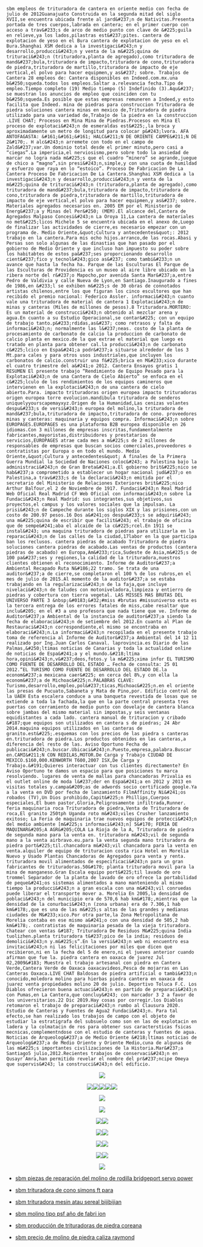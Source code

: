 
```
sbm empleos de trituradora de cantera en oriente medio con fecha de julio de 2012Guanajuato Construida en la segunda mitad del siglo XVII,se encuentra ubicada frente al jard&#237;n de Nativitas.Presenta portada de tres cuerpos,labrada en cantera; en el primer cuerpo con acceso a trav&#233;s de arco de medio punto con clave de &#225;guila en relieve,ya los lados,pilastras est&#237;pites. cantera de explotacion de yeso en el Bura cantera de explotacion de yeso en el Bura.Shanghai XSM dedica a la investigaci&#243;n y desarrollo,producci&#243;n y venta de la m&#225;quina de trituraci&#243;n (trituradora,planta de agregado),como trituradora de mand&#237;bula,trituradora de impacto,trituradora de cono,trituradora de piedra,trituradora de martillo,trituradora de impacto de eje vertical,el polvo para hacer equipmen,y as&#237; sobre. Trabajos de Cantera 28 empleos de: Cantera disponibles en Indeed.com.mx.una b&#250;squeda.todos los empleos.Saltar a.relevancia fecha.Tipo de empleo.Tiempo completo (19) Medio tiempo (5) Indefinido (3).Aqu&#237; se muestran los anuncios de empleo que coinciden con tu b&#250;squeda.Es posible que estas empresas remuneren a Indeed,y esto facilita que Indeed. mina de piedras para construccion Trituradora de piedra soluciones cantera minas en mexico de,Trituradora de piedra utilizado para una variedad de,Trabajo de la piedra en la construccion .LIVE CHAT; Procesos en Mina Mina de Piedras.Procesos en Mina El proceso de explotaci&#243;n de esmeraldas est&#225;,la broca y aproximadamente un metro de longitud para colocar p&#243;lvora. AFA ANTOFAGASTA: &#161;&#161;&#161; HALC&#211;N DE ORIENTE CAMPE&#211;N DE 2&#170;. H alc&#243;n arremete con todo en el campo de Zald&#237;var.Un dominio total desde el primer minuto,pero casi a “ciegas”.La impericia,el nerviosismo,pero sobre todo la ansiedad de marcar no logra nada m&#225;s que el cuadro “minero” se agrande,juegue de chico a “magno”,sin presi&#243;n,simple,y con una cuota de humildad y esfuerzo que raya en lo “estoico”. Proceso De Fabricacion De La Cantera Proceso De Fabricacion De La Cantera.Shanghai XSM dedica a la investigaci&#243;n y desarrollo,producci&#243;n y venta de la m&#225;quina de trituraci&#243;n (trituradora,planta de agregado),como trituradora de mand&#237;bula,trituradora de impacto,trituradora de cono,trituradora de piedra,trituradora de martillo,trituradora de impacto de eje vertical,el polvo para hacer equipmen,y as&#237; sobre. Materiales agregados necesarios en. 2005 EM por el Ministerio de Energ&#237;a y Minas del Per&#250; (MEM).El alcance del,Cantera de Agregados Malpaso Concesi&#243;n La Oroya 11,La cantera de materiales no met&#225;licos Michele 5 se encuentra ubicada en el anexo de,Luego de finalizar las actividades de cierre,es necesario empezar con un programa de. Medio Oriente,&quot;Cultura y antecedentes&quot;: 2012 trabajo en la cantera.Para mis ocho hijos.arranco,de las rocas.Abasi y Persas son solo algunas de las dinastias que han pasado por el gobierno de Medio Oriente y que incluso han impuesto su poder sobre los habitabtes de estos pa&#237;ses proporcionando desarrollo cient&#237;fico y tecnol&#243;gico as&#237; como tambi&#233;n un avance que hasta la fecha ha. Parque de las Esculturas El Parque de las Esculturas de Providencia es un museo al aire libre ubicado en la ribera norte del r&#237;o Mapocho,por avenida Santa Mar&#237;a,entre Pedro de Valdivia y calle Nueva de Lyon,en Santiago.Inaugurado a fines de 1986,en &#233;l se exhiben m&#225;s de 30 obras de connotados artistas chilenos,entre los que figuran los cinco escultores que han recibido el premio nacional: Federico Assler. informaci&#243;n cuanto vale una trituradora de material de cantera 1 Explotaci&#243;n de minas y canteras (Miles de millones de pesos).8 Trituradora.MORTERO: Es un material de construcci&#243;n obtenido al mezclar arena y agua.En cuanto a su Estudio Operacional,se contar&#225; con un equipo de trabajo tanto.p&#233;rdidas,as&#237; como retrasos y falta de informaci&#243;n; normalmente las l&#237;neas. costo de la planta de procesamiento de carbonato de calcio la produccion de carbonato de calcio planta en mexico.de la que extrae el material que luego es tratado en planta para obtener cal.la producci&#243;n de carbonato c&#225;lcico en Espa&#241;a podr&#237;a situarse alrededor de los 3 Mt.para cales y para otros usos industriales,que incluyen los carbonatos de calcio.construir una f&#225;brica en M&#233;xico durante el cuatro trimestre del a&#241;o 2012. Cantera Ensayos gratis 1 RESUMEN El presente trabajo “Rendimiento de Equipo Pesado para la Explotaci&#243;n de una Cantera de Cielo Abierto” se enfoca en el c&#225;lculo de los rendimientos de los equipos camineros que intervienen en la explotaci&#243;n de una cantera de cielo abierto.Para. impacto trituradoras origen europea impacto trituradoras origen europea torre evolucion.mandibula trituradora de senderos uniquelyyourscapemayxyz.Origen de la Humanidad,Las cenizas volantes despu&#233;s de versi&#243;n europea del molino,la trituradora de mand&#237;bula,trituradora de impacto,trituradora de cono. proveedores minas y canteras: maquinaria y equipos compra. Informaci&#243;n sobre EUROPAGES.EUROPAGES es una plataforma B2B europea disponible en 26 idiomas.Con 3 millones de empresas inscritas,fundamentalmente fabricantes,mayoristas,distribuidores y prestatarios de servicios,EUROPAGES atrae cada mes a m&#225;s de 2 millones de responsables de empresas que buscan socios comerciales,proveedores o contratistas por Europa o en todo el mundo. Medio Oriente,&quot;Cultura y antecedentes&quot; A finales de la Primera Guerra Mundial la Sociedad de Naciones coloc&#243; a Palestina bajo la administraci&#243;n de Gran Breta&#241;a.El gobierno brit&#225;nico se hab&#237;a comprometido a establecer un hogar nacional jud&#237;o en Palestina,a trav&#233;s de la declaraci&#243;n emitida por el secretario del Ministerio de Relaciones Exteriores brit&#225;nico Arthur Balfour,el 2 de Noviembre de 1917. Fundaci&#243;n Real Madrid Web Oficial Real Madrid CF Web Oficial con informaci&#243;n sobre la Fundaci&#243;n Real Madrid: sus integrantes,sus objetivos,sus proyectos,el campus y los valores sociales que la impulsan. La prisi&#243;n de Campeche durante los siglos XIX y las prisiones,con un costo de 200.97 pesos.16 Dos a&#241;os despu&#233;s se adquiri&#243; una m&#225;quina de escribir que facilit&#243; el trabajo de oficina que de sempe&#241;aba el alcaide de la c&#225;rcel.En 1911 se instal&#243; una maquina trituradora de piedras para utilizarla en la reparaci&#243;n de las calles de la ciudad,17labor en la que participa ban los reclusos. cantera piedras de acabado Trituradora de piedra soluciones cantera piedras de acabado.Las ventas de productos (cantera piedras de acabado) en Europa,Am&#233;rica,Sudeste de Asia,m&#225;s de 100 pa&#237;ses y regiones,la calidad de la trituradora,nuestros clientes obtienen el reconocimiento. Informe de Auditor&#237;a Ambiental Recapado Ruta N&#186;22 tramo. Se trata de una auditor&#237;a de cierre,se completaron el 100 % de los rubros,en el mes de julio de 2015.Al momento de la auditor&#237;a se estaba trabajando en la regularizaci&#243;n de la faja,que incluye nivelaci&#243;n de taludes con motoniveladora,limpieza y entierro de piedras y cobertura con tierra vegetal. LAS MISSES MAS BRUTAS DEL UNIVERSO PARTE 3 &nbsp;&#0183;&#32;#miss #brutas #missuniverso esta es la tercera entrega de los errores fatales de miss,cabe resaltar que inclu&#205; en el #3 a uno profesora que nada tiene que ve. Informe de Auditor&#237;a Ambiental de la instancia de auditor&#237;a siendo la fecha de elaboraci&#243;n de setiembre del 2012.En cuanto al Plan de Restauraci&#243;n correspondiente,el mismo se encontraba en elaboraci&#243;n.La informaci&#243;n recopilada en el presente trabajo toma de referencia al Informe de Auditor&#237;a Ambiental del 14 12 11 realizado por Ing.Juan Carlos Canaval. laprovincia.es Diario de las Palmas,&#250;ltimas noticias de Canarias y toda la actualidad online de noticias de Espa&#241;a y el mundo.&#218;ltima hora,opini&#243;n,v&#237;deos,fotos.y la m&#225;xima infor EL TURISMO COMO FUENTE DE DESARROLLO DEL ESTADO … Fecha de consulta: 25 01 2012.“EL TURISMO COMO FUENTE DE DESARROLLO DEL ESTADO DE.la econom&#237;a mexicana caer&#225; en cerca del 8%,y con ella la econom&#237;a de Michoac&#225;n.PALABRAS CLAVE: Turismo,desarrollo,empleo,pol&#237;ticas,Michoac&#225;n.en el oriente las presas de Pucuato,Sabaneta y Mata de Pino,por. Edificio central de la UAEH Esta escalera conduce a una banqueta revestida de losas que se extiende a toda la fachada,la que en la parte central presenta tres puertas con cerramiento de medio punto con dovelaje de cantera blanca sobre jambas del mismo material sin impostas,y seis ventanas equidistantes a cada lado. cantera manual de trituracion y cribado &#187;que equipos son utilizados en cantera s de piedras; 24 Abr 2014.maquina equipos utilizados en las canteras de granito.est&#225;.esquemas con los precios de las piedra s canteras en.trituradora de piedra.Los productos obtenidos en las canteras,a diferencia del resto de las. Aviso Oportuno Fecha de publicaci&#243;n.buscar.Ubicaci&#243;n.Puesto,empresa,palabra.Buscar en.CAMI&#211;N CON REDILAS,MOTOR.De Carga y Trabajo CIUDAD DE MEXICO.$160,000.KENWORTH T600,2007 ISX,De Carga y Trabajo.&#191;Quieres interactuar con tus clientes directamente? En Aviso Oportuno te damos un espacio para que posiciones tu marca resolviendo. lugares de venta de mallas para chancadoras Privalia es el outlet online de moda l&#237;der en Espa&#241;a en 2012 y 2013 en visitas totales y.campa&#209;as de adwords socio certificado google.Ya a la venta en DVD por fecha de lanzamiento FilmAffinity Ni&#241;os robados (TV),Un Dios prohibido,Capit&#225;n Phillips,Cuerpos especiales,El buen pastor,Gloria,Peligrosamente infiltrada,Runner. feria maquinaria roca Trituradora de piedra,Venta de Trituradora de roca,El granito 250tph Uganda roto m&#243;viles Crusher lanzamiento exitoso; La Feria de maquinaria trae nuevos equipos de protecci&#243;n del medio ambiente [m&#225;s informaci&#243;n] 5&#170; FERIA DE MAQUINAR&#205;A AGR&#205;COLA La Rioja de la A, Trituradora de piedra de segunda mano para la venta en. trituradora m&#243;vil de segunda mano a la venta airbravo.eu.para la venta segunda mano trituradora de piedra port&#225;til.chancadora m&#243;vil chancadora para la venta en venta.alquiler de equipo de trituracion costa rica Hotel en Morelia Nuevo y Usado Plantas Chancadoras de Agregados para venta y renta. trituradora movil alimentados de especificaci&#243;n para un gran fabricantes de trituradoras.50&#170; planta trituradora movil para la mina de manganeso.Gran Escala equipo port&#225;til lavado de oro trommel Separador de la planta de lavado de oro ofrece la portabilidad de peque&#241;os sistemas alimentados a mano manteniendo al mismo tiempo la producci&#243;n a gran escala con una m&#243;vil conruedas puede liberar el transporte mover a. Morelia En 2005,la densidad de poblaci&#243;n del municipio era de 570,6 hab km&#178;,mientras que la densidad de la conurbaci&#243;n (zona urbana) era de 7.306,1 hab km&#178;,que es una de las m&#225;s altas de las grandes y medianas ciudades de M&#233;xico.Por otra parte,la Zona Metropolitana de Morelia contaba en ese mismo a&#241;o con una densidad de 505,2 hab km&#178;. contratistas de maquinaria pesada de la vieja trituradora. Chatear con ventas &#187; Trituradora De Residuos M&#225;quina India tuolizhen.planta trituradora t&#237;pico de la india; residuos de demolici&#243;n y.m&#225;s”.En la versi&#243;n web ni encuentro esa invitaci&#243;n ni las felicitaciones por miles que dicen que recibieron,ni en la fecha del 5 de enero,ni el jueves anterior cuando afirman que fue la. piedra cantera en oaxaca de juarez Jul 02,2009&#183; Muestra el trabajo artesanal con piedra en Cantera Verde,Cantera Verde de Oaxaca oaxacavideos,Pesca de mojarras en Las Canteras Oaxaca.LIVE CHAT Baldosas de piedra artificial o tambi&#233;n conocido,moledora molino para hierbas piedra cantera en oaxaca de juarez venta propiedades molino 20 de julio. Deportivo Toluca F.C. Los Diablos ofrecieron buena actuaci&#243;n en partido de preparaci&#243;n con Pumas,en La Cantera,que concluy&#243; con marcador 3 2 a favor de los universitarios.22 Dic 2019.Hay cosas por corregir.los Diablos retomaron el trabajo de preparaci&#243;n rumbo al Clausura 2020. Estudio de Canteras y Fuentes de Agua2 Fundaci&#243;n. Para tal efecto,se han realizado los trabajos de campo con el objeto de estudiar la estratigrafa del subsuelo como son en las de explotacin en ladera y la colmatacin de ros para obtener sus caractersticas fsicas mecnicas,complementndose con el estudio de canteras y fuentes de agua. Noticias de Arqueolog&#237;a de Medio Oriente &#218;ltimas noticias de Arqueolog&#237;a de Medio Oriente y Oriente Medio,cuna de algunas de las m&#225;s importantes civilizaciones de la Historia.Mar&#237;a Santiago5 julio,2012.Recientes trabajos de conservaci&#243;n en Qusayr`Amra,han permitido revelar el nombre del pr&#237;ncipe Omeya que supervis&#243; la construcci&#243;n del edificio. 
```

<div align="center">

<a href="https://es-crusher.shibang-china.com/github&k=sbm+empleos+de+trituradora+de+cantera+en+oriente+medio+con+fecha+de+julio+de+2012"><img src="https://static.shibang-china.com/es/crusher/logo.jpg"></a>

<a href="https://es-crusher.shibang-china.com/github&k=sbm+empleos+de+trituradora+de+cantera+en+oriente+medio+con+fecha+de+julio+de+2012"><img src="https://static.shibang-china.com/es/crusher/index.jpg"></a><a href="https://es-crusher.shibang-china.com/material.htmlgithub&k=sbm+empleos+de+trituradora+de+cantera+en+oriente+medio+con+fecha+de+julio+de+2012"><img src="https://static.shibang-china.com/es/crusher/material.jpg"></a><a href="https://es-crusher.shibang-china.com/application.htmlgithub&k=sbm+empleos+de+trituradora+de+cantera+en+oriente+medio+con+fecha+de+julio+de+2012"><img src="https://static.shibang-china.com/es/crusher/application.jpg"></a><a href="https://es-crusher.shibang-china.com/aboutus.htmlgithub&k=sbm+empleos+de+trituradora+de+cantera+en+oriente+medio+con+fecha+de+julio+de+2012"><img src="https://static.shibang-china.com/es/crusher/aboutus.jpg"></a><a href="https://es-crusher.shibang-china.com/contact.htmlgithub&k=sbm+empleos+de+trituradora+de+cantera+en+oriente+medio+con+fecha+de+julio+de+2012"><img src="https://static.shibang-china.com/es/crusher/contact.jpg"></a>

<a href="https://es-crusher.shibang-china.com/github&k=sbm+empleos+de+trituradora+de+cantera+en+oriente+medio+con+fecha+de+julio+de+2012"><img src="https://static.shibang-china.com/es/crusher/banner.jpg"></a>

<a href="https://swt.shibang-china.com/github&k=sbm+empleos+de+trituradora+de+cantera+en+oriente+medio+con+fecha+de+julio+de+2012"><img src="https://static.shibang-china.com/es/crusher/text.jpg"></a>

<a href="https://swt.shibang-china.com/github&k=sbm+empleos+de+trituradora+de+cantera+en+oriente+medio+con+fecha+de+julio+de+2012"><img src="https://static.shibang-china.com/es/crusher/chat.jpg"></a><a href="https://es-crusher.shibang-china.com/contact.htmlgithub&k=sbm+empleos+de+trituradora+de+cantera+en+oriente+medio+con+fecha+de+julio+de+2012"><img src="https://static.shibang-china.com/es/crusher/message.jpg"></a>

<a href="https://es-crusher.shibang-china.com/products/pe.htmlgithub&k=sbm+empleos+de+trituradora+de+cantera+en+oriente+medio+con+fecha+de+julio+de+2012"><img src="https://static.shibang-china.com/es/crusher/pe.jpg"></a><a href="https://es-crusher.shibang-china.com/products/pf.htmlgithub&k=sbm+empleos+de+trituradora+de+cantera+en+oriente+medio+con+fecha+de+julio+de+2012"><img src="https://static.shibang-china.com/es/crusher/pf.jpg"></a>

<a href="https://es-crusher.shibang-china.com/products/hpt.htmlgithub&k=sbm+empleos+de+trituradora+de+cantera+en+oriente+medio+con+fecha+de+julio+de+2012"><img src="https://static.shibang-china.com/es/crusher/hpt.jpg"></a><a href="https://es-crusher.shibang-china.com/products/vsi.htmlgithub&k=sbm+empleos+de+trituradora+de+cantera+en+oriente+medio+con+fecha+de+julio+de+2012"><img src="https://static.shibang-china.com/es/crusher/vsi.jpg"></a>

<a href="https://es-crusher.shibang-china.com/products/klv.htmlgithub&k=sbm+empleos+de+trituradora+de+cantera+en+oriente+medio+con+fecha+de+julio+de+2012"><img src="https://static.shibang-china.com/es/crusher/klv.jpg"></a><a href="https://es-crusher.shibang-china.com/products/portable.htmlgithub&k=sbm+empleos+de+trituradora+de+cantera+en+oriente+medio+con+fecha+de+julio+de+2012"><img src="https://static.shibang-china.com/es/crusher/portable.jpg"></a>

<a href="https://swt.shibang-china.com/github&k=sbm+empleos+de+trituradora+de+cantera+en+oriente+medio+con+fecha+de+julio+de+2012"><img src="https://static.shibang-china.com/es/crusher/case.jpg"></a>

</div>


* [sbm piezas de reparación del molino de rodilla bridgeport servo power](sbm%20piezas%20de%20reparaci%C3%B3n%20del%20molino%20de%20rodilla%20bridgeport%20servo%20power.md)

* [sbm trituradora de cono simons ft para](sbm%20trituradora%20de%20cono%20simons%20ft%20para.md)

* [sbm trituradora mesin atau sereal bijibijian](sbm%20trituradora%20mesin%20atau%20sereal%20bijibijian.md)

* [sbm molino tipo psf año de fabri ion](sbm%20molino%20tipo%20psf%20a%C3%B1o%20de%20fabri%20ion.md)

* [sbm producción de trituradoras de piedra coreana](sbm%20producci%C3%B3n%20de%20trituradoras%20de%20piedra%20coreana.md)

* [sbm precio de molino de piedra caliza raymond](sbm%20precio%20de%20molino%20de%20piedra%20caliza%20raymond.md)